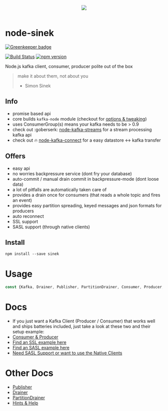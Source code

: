 <center><img src="https://cdn1.teamhellfall.de/contentdelivery/8642e870-7555-473a-b549-c520bd85bc51.0861a88f-28cf-42b6-88c7-f2942e64cc79.png?dim=165x125" /></center><br/>

# node-sinek

[![Greenkeeper badge](https://badges.greenkeeper.io/nodefluent/node-sinek.svg)](https://greenkeeper.io/)

[![Build Status](https://travis-ci.org/nodefluent/node-sinek.svg?branch=master)](https://travis-ci.org/nodefluent/node-sinek)
[![npm version](https://badge.fury.io/js/sinek.svg)](https://badge.fury.io/js/sinek)

Node.js kafka client, consumer, producer polite out of the box

> make it about them, not about you
> - Simon Sinek

## Info
- promise based api
- core builds `kafka-node` module (checkout for [options & tweaking](https://github.com/SOHU-Co/kafka-node/blob/master/README.md))
- uses ConsumerGroup(s) means your kafka needs to be > 0.9
- check out :goberserk: [node-kafka-streams](https://github.com/nodefluent/kafka-streams) for a stream processing kafka api
- check out :fire: [node-kafka-connect](https://github.com/nodefluent/kafka-connect) for a easy datastore <-> kafka transfer

## Offers

- easy api
- no worries backpressure service (dont fry your database)
- auto-commit / manual drain commit in backpressure-mode (dont loose data)
- a lot of pitfalls are automatically taken care of
- provides a drain once for consumers (that reads a whole topic and fires an event)
- provides easy partition spreading, keyed messages and json formats for producers
- auto reconnect
- SSL support
- SASL support (through native clients)

## Install

```shell
npm install --save sinek
```

# Usage

```javascript
const {Kafka, Drainer, Publisher, PartitionDrainer, Consumer, Producer, NConsumer, NProducer} = require("sinek");
```

# Docs

* If you just want a Kafka Client (Producer / Consumer) that works well and ships batteries included,
just take a look at these two and their setup example:
* [Consumer & Producer](lib/connect/README.md)
* [Find an SSL example here](ssl-example/)
* [Find an SASL example here](sasl-ssl-example/)
* [Need SASL Support or want to use the Native Clients](lib/librdkafka/README.md)

# Other Docs

* [Publisher](docs/publisher.md)
* [Drainer](docs/drainer.md)
* [PartitionDrainer](docs/partition-drainer.md)
* [Hints & Help](docs/hints.md)
